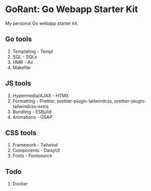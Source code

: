 # GoRant: Go Webapp Starter Kit

My personal Go webapp starter kit.

## Go tools

1. Templating - Templ
2. SQL - SQLx
3. HMR - Air
4. Makefile

## JS tools

1. Hypermedia/AJAX - HTMX
2. Formatting - Prettier, prettier-plugin-tailwindcss, prettier-plugin-tailwindcss-extra
3. Bundling - ESBuild
4. Animations - GSAP

## CSS tools

1. Framework - Tailwind
2. Components - DaisyUI
3. Fonts - Fontsource

## Todo

1. Docker
